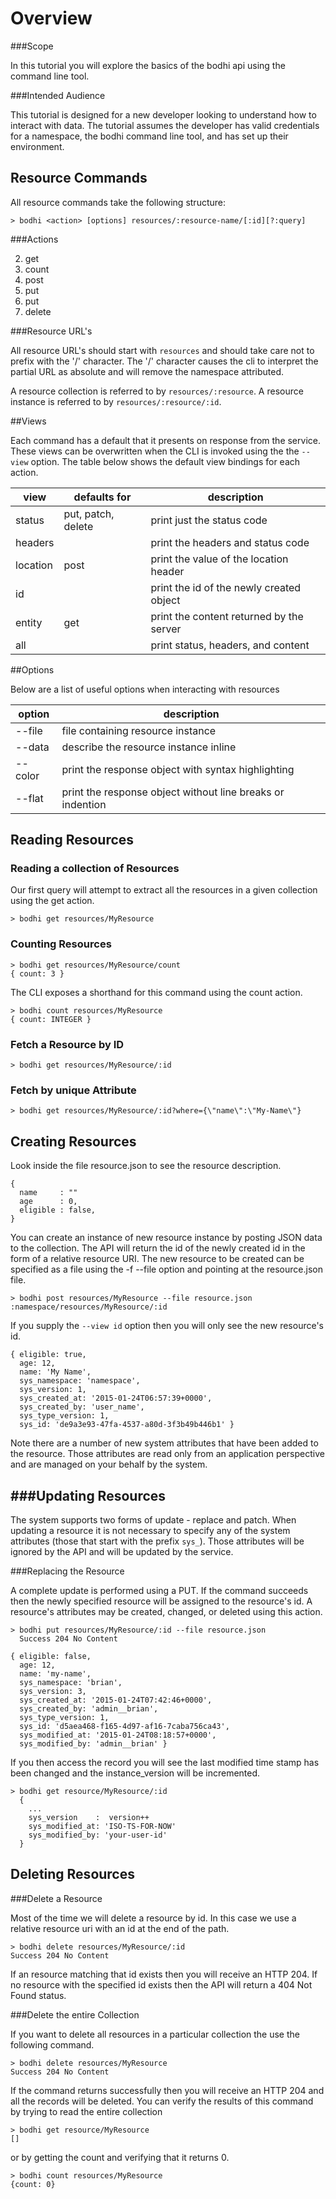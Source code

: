 Overview
========

###Scope 

In this tutorial you will explore the basics of the bodhi api using the command line tool.

###Intended Audience

This tutorial is designed for a new developer looking to understand how to interact with data. The tutorial assumes the developer has valid credentials for a namespace, the bodhi command line tool, and has set up their environment.

Resource Commands
------------

All resource commands take the following structure:

````
> bodhi <action> [options] resources/:resource-name/[:id][?:query]
````
###Actions

2. get
1. count
3. post
4. put
4. put
5. delete

###Resource URL's

All resource URL's should start with `resources` and should take care not to prefix with the '/' character. The '/' character causes the cli to interpret the partial URL as absolute and will remove the namespace attributed.

A resource collection is referred to by `resources/:resource`. A resource instance is referred to by `resources/:resource/:id`.

##Views

Each command has a default that it presents on response from the service. These views can be overwritten when the CLI is invoked using the the `--view` option. The table below shows the default view bindings for each action.

view     | defaults for       | description
----     | ------------       | -----------
status   | put, patch, delete | print just the status code
headers  |                    | print the headers and status code
location | post               | print the value of the location header
id       |                    | print the id of the newly created object
entity   | get                | print the content returned by the server
all      |                    | print status, headers, and content

##Options

Below are a list of useful options when interacting with resources

option     |  description
----       | ------------
--file     | file containing resource instance
--data     | describe the resource instance inline
--color    | print the response object with syntax highlighting
--flat     | print the response object without line breaks or indention

Reading Resources
------------

### Reading a collection of Resources

Our first query will attempt to extract all the resources in a given collection using the get action.

````
> bodhi get resources/MyResource
````

### Counting Resources

````
> bodhi get resources/MyResource/count
{ count: 3 }
````

The CLI exposes a shorthand for this command using the count action.

````
> bodhi count resources/MyResource
{ count: INTEGER }
````

### Fetch a Resource by ID

````
> bodhi get resources/MyResource/:id
````

### Fetch by unique Attribute

````
> bodhi get resources/MyResource/:id?where={\"name\":\"My-Name\"}
````


Creating Resources
------------

Look inside the file resource.json to see the resource description.

````(javascript)
{
  name     : ""
  age      : 0,
  eligible : false,
}
````

You can create an instance of new resource instance by posting JSON data to the collection. The API will return the id of the newly created id in the form of a relative resource URI. The new resource to be created can be specified as a file using the -f --file option and pointing at the resource.json file.

````
> bodhi post resources/MyResource --file resource.json
:namespace/resources/MyResource/:id
````

If you supply the `--view id` option then you will only see the new resource's id.

````(json)
{ eligible: true,
  age: 12,
  name: 'My Name',
  sys_namespace: 'namespace',
  sys_version: 1,
  sys_created_at: '2015-01-24T06:57:39+0000',
  sys_created_by: 'user_name',
  sys_type_version: 1,
  sys_id: 'de9a3e93-47fa-4537-a80d-3f3b49b446b1' }
````
Note there are a number of new system attributes that have been added to the resource. Those attributes are read only from an application perspective and are managed on your behalf by the system.

###Updating Resources
------------

The system supports two forms of update - replace and patch. When updating a resource it is not necessary to specify any of the system attributes (those that start with the prefix `sys_`). Those attributes will be ignored by the API and will be updated by the service.

###Replacing the Resource

A complete update is performed using a PUT. If the command succeeds then the newly specified resource will be assigned to the resource's id. A resource's attributes may be created, changed, or deleted using this action.

````
> bodhi put resources/MyResource/:id --file resource.json
  Success 204 No Content
````

````(json)
{ eligible: false,
  age: 12,
  name: 'my-name',
  sys_namespace: 'brian',
  sys_version: 3,
  sys_created_at: '2015-01-24T07:42:46+0000',
  sys_created_by: 'admin__brian',
  sys_type_version: 1,
  sys_id: 'd5aea468-f165-4d97-af16-7caba756ca43',
  sys_modified_at: '2015-01-24T08:18:57+0000',
  sys_modified_by: 'admin__brian' }
````

If you then access the record you will see the last modified time stamp has been changed and the instance_version will be incremented.

````
> bodhi get resource/MyResource/:id
  {
    ...
    sys_version    :  version++
    sys_modified_at: 'ISO-TS-FOR-NOW'
    sys_modified_by: 'your-user-id'
  }
````


Deleting Resources
------------

###Delete a Resource

Most of the time we will delete a resource by id. In this case we use a relative resource uri with an id at the end of the path. 

````
> bodhi delete resources/MyResource/:id
Success 204 No Content
````

If an resource matching that id exists then you will receive an HTTP 204. If no resource with the specified id exists then the API will return a 404 Not Found status.

###Delete the entire Collection

If you want to delete all resources in a particular collection the use the following command. 

````
> bodhi delete resources/MyResource
Success 204 No Content
````

If the command returns successfully then you will receive an HTTP 204 and all the records will be deleted. You can verify the results of this command by trying to read the entire collection

````
> bodhi get resource/MyResource
[]
````

or by getting the count and verifying that it returns 0.

````
> bodhi count resources/MyResource
{count: 0}
````
